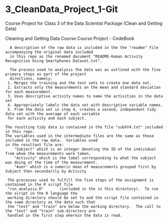 3_CleanData_Project_1-Git
=========================

Course Project for Class 3 of the Data Scientist Package (Clean and Getting Data)

 Cleaning and Getting Data Course 
	  Course Project - CodeBook
	  
	  A description of the raw data is included in the the "readme" file accompanying the original data included
	  in this repo as the renamed document "README-Human Activity Recognition Using Smartphones Dataset.txt".  
	  
	  The process used to analysis the data was as outlined with the five primary steps as part of the project
	  directions, namely:
	 1. Merges the training and the test sets to create one data set.
	 2. Extracts only the measurements on the mean and standard deviation for each measurement. 
	 3. Uses descriptive activity names to name the activities in the data set
	 4. Appropriately labels the data set with descriptive variable names. 
	 5. From the data set in step 4, creates a second, independent tidy data set with the average of each variable
	 for each activity and each subject.
		  
	The resulting tidy data is contained in the file "subXY4.txt" included in this repo.
	The variables used in the intermediate files are the same as those included in the raw data.  Variables used 
	in the resultant file are:
		"Subject" which is an integer denoting the ID of the individual from whom the measurements were taken.
		"Activity" which is the label corresponding to what the subject was doing at the time of the measurement.
		"Aver" which is a numeric mean of measurements grouped first by Subject then secondarily by Activity

	 The processes used to fulfill the five steps of the assignment is contained in the R script file
	 "run_analysis.R" 		(included in the in this directory).  To run the script in the R language the
	 working directory should be set to and the script file contained in the same directory as the data such that
	 the "test" and "train" are below the working directory.  The call to the "test" and "train" sub-directory are
	 handled in the first step wherein the data is read. 
